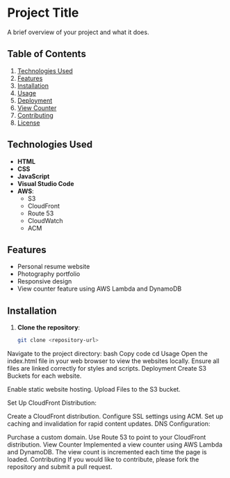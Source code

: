 # Project Title

A brief overview of your project and what it does.

## Table of Contents

1. [Technologies Used](#technologies-used)
2. [Features](#features)
3. [Installation](#installation)
4. [Usage](#usage)
5. [Deployment](#deployment)
6. [View Counter](#view-counter)
7. [Contributing](#contributing)
8. [License](#license)

## Technologies Used

- **HTML**
- **CSS**
- **JavaScript**
- **Visual Studio Code**
- **AWS**:
  - S3
  - CloudFront
  - Route 53
  - CloudWatch
  - ACM

## Features

- Personal resume website
- Photography portfolio
- Responsive design
- View counter feature using AWS Lambda and DynamoDB

## Installation

1. **Clone the repository**:
   ```bash
   git clone <repository-url>
Navigate to the project directory:
bash
Copy code
cd <project-directory>
Usage
Open the index.html file in your web browser to view the websites locally.
Ensure all files are linked correctly for styles and scripts.
Deployment
Create S3 Buckets for each website.

Enable static website hosting.
Upload Files to the S3 bucket.

Set Up CloudFront Distribution:

Create a CloudFront distribution.
Configure SSL settings using ACM.
Set up caching and invalidation for rapid content updates.
DNS Configuration:

Purchase a custom domain.
Use Route 53 to point to your CloudFront distribution.
View Counter
Implemented a view counter using AWS Lambda and DynamoDB.
The view count is incremented each time the page is loaded.
Contributing
If you would like to contribute, please fork the repository and submit a pull request.
